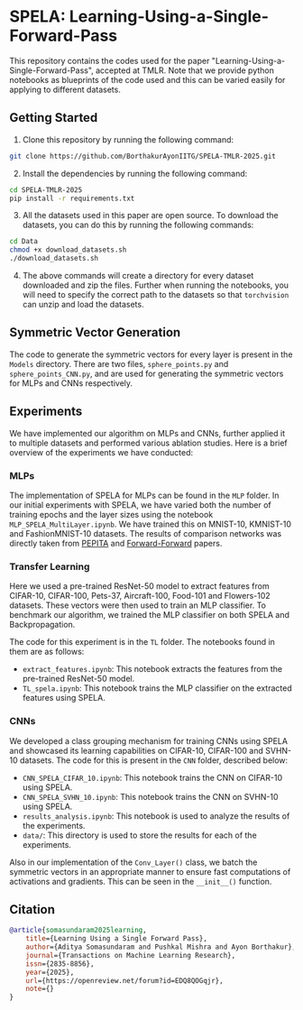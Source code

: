 # SPELA: Learning-Using-a-Single-Forward-Pass
This repository contains the codes used for the paper "Learning-Using-a-Single-Forward-Pass", accepted at TMLR. Note that we provide python notebooks as blueprints of the code used and this can be varied easily for applying to different datasets.

## Getting Started
1. Clone this repository by running the following command:
```bash
git clone https://github.com/BorthakurAyonIITG/SPELA-TMLR-2025.git
```
2. Install the dependencies by running the following command:
```bash
cd SPELA-TMLR-2025
pip install -r requirements.txt
```
3. All the datasets used in this paper are open source. To download the datasets, you can do this by running the following commands:
```bash
cd Data
chmod +x download_datasets.sh
./download_datasets.sh
```
4. The above commands will create a directory for every dataset downloaded and zip the files. Further when running the notebooks, you will need to specify the correct path to the datasets so that `torchvision` can unzip and load the datasets.

## Symmetric Vector Generation
The code to generate the symmetric vectors for every layer is present in the `Models` directory. There are two files, `sphere_points.py` and `sphere_points_CNN.py`, and are used for generating the symmetric vectors for MLPs and CNNs respectively.

## Experiments
We have implemented our algorithm on MLPs and CNNs, further applied it to multiple datasets and performed various ablation studies. Here is a brief overview of the experiments we have conducted:

### MLPs
The implementation of SPELA for MLPs can be found in the `MLP` folder. In our initial experiments with SPELA, we have varied both the number of training epochs and the layer sizes using the notebook `MLP_SPELA_MultiLayer.ipynb`. We have trained this on MNIST-10, KMNIST-10 and FashionMNIST-10 datasets. The results of comparison networks was directly taken from [PEPITA](https://proceedings.mlr.press/v162/dellaferrera22a.html) and [Forward-Forward](https://arxiv.org/abs/2212.13345) papers. 
<!-- > **TODO:** Add file for backprop training and its description here.

### Memory Computations
> **TODO:** Add the files for memory computations and plotting here. -->

### Transfer Learning
Here we used a pre-trained ResNet-50 model to extract features from CIFAR-10, CIFAR-100, Pets-37, Aircraft-100, Food-101 and Flowers-102 datasets. These vectors were then used to train an MLP classifier. To benchmark our algorithm, we trained the MLP classifier on both SPELA and Backpropagation. 

The code for this experiment is in the `TL` folder. The notebooks found in them are as follows:
- `extract_features.ipynb`: This notebook extracts the features from the pre-trained ResNet-50 model.
- `TL_spela.ipynb`: This notebook trains the MLP classifier on the extracted features using SPELA.

### CNNs
We developed a class grouping mechanism for training CNNs using SPELA and showcased its learning capabilities on CIFAR-10, CIFAR-100 and SVHN-10 datasets. The code for this is present in the `CNN` folder, described below:
- `CNN_SPELA_CIFAR_10.ipynb`: This notebook trains the CNN on CIFAR-10 using SPELA.
- `CNN_SPELA_SVHN_10.ipynb`: This notebook trains the CNN on SVHN-10 using SPELA.
- `results_analysis.ipynb`: This notebook is used to analyze the results of the experiments.
- `data/`: This directory is used to store the results for each of the experiments.

Also in our implementation of the `Conv_Layer()` class, we batch the symmetric vectors in an appropriate manner to ensure fast computations of activations and gradients. This can be seen in the `__init__()` function.

## Citation
```Bibtex
@article{somasundaram2025learning,
    title={Learning Using a Single Forward Pass},
    author={Aditya Somasundaram and Pushkal Mishra and Ayon Borthakur},
    journal={Transactions on Machine Learning Research},
    issn={2835-8856},
    year={2025},
    url={https://openreview.net/forum?id=EDQ8QOGqjr},
    note={}
}
```
